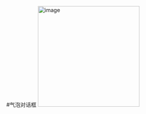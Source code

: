
#气泡对话框
<img width="267" alt="image" src="https://github.com/user-attachments/assets/fe3f3cbd-3f46-45dd-85b6-36b2cb54150d" />
